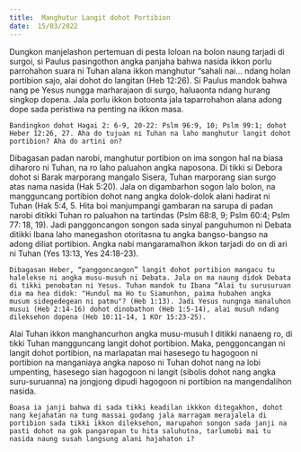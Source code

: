 ```yaml
---
title:  Manghutur Langit dohot Portibion
date:  15/03/2022
---
```


Dungkon manjelashon pertemuan di pesta loloan na bolon naung tarjadi di surgoi, si Paulus pasingothon angka panjaha bahwa nasida ikkon porlu parrohahon suara ni Tuhan alana ikkon manghutur “sahali nai… ndang holan portibion sajo, alai dohot do langitan (Heb 12:26). Si Paulus mandok bahwa nang pe Yesus nungga marharajaon di surgo, haluaonta ndang hurang singkop dopena. Jala porlu ikkon botoonta jala taparrohahon alana adong dope sada peristiwa na penting na ikkon masa.

`Bandingkon dohot Hagai 2: 6-9, 20-22: Pslm 96:9, 10; Pslm 99:1; dohot Heber 12:26, 27. Aha do tujuan ni Tuhan na laho manghutur langit dohot portibion? Aha do artini on?`

Dibagasan padan narobi, manghutur portibion on ima songon hal na biasa diharoro ni Tuhan, na ro laho paluahon angka naposona. Di tikki si Debora dohot si Barak marporang mangalo Sisera, Tuhan marporang sian surgo atas nama nasida (Hak 5:20). Jala on digambarhon sogon lalo bolon, na mangguncang portibion dohot nang angka dolok-dolok alani hadirat ni Tuhan (Hak 5:4, 5. Hita boi manjumpangi gambaran na sarupa di padan narobi ditikki Tuhan ro paluahon na tartindas (Pslm 68:8, 9; Pslm 60:4; Pslm 77: 18, 19). Jadi panggoncangon songon sada sinyal panguhumon ni Debata ditikki Ibana laho manegashon otoritasna tu angka bangso-bangso na adong diliat portibion. Angka nabi mangaramalhon ikkon tarjadi do on di ari ni Tuhan (Yes 13:13, Yes 24:18-23).

`Dibagasan Heber, “panggoncangon” langit dohot portibion mangacu tu halelekse ni angka musu-musuh ni Debata. Jala on ma naung didok Debata di tikki penobatan ni Yesus. Tuhan mandok tu Ibana “Alai tu surusuruan dia ma hea didok: "Hundul ma Ho tu Siamunhon, paima hubahen angka musum sidegedegean ni patmu"? (Heb 1:13). Jadi Yesus nungnga manaluhon musui (Heb 2:14-16) dohot dinobathon (Heb 1:5-14), alai musuh ndang dileksehon dopena (Heb 10:11-14, 1 KOr 15:23-25).`

Alai Tuhan ikkon manghancurhon angka musu-musuh I ditikki nanaeng ro, di tikki Tuhan mangguncang langit dohot portibion. Maka, penggoncangan ni langit dohot portibion, na marlapatan mai hasesego tu hagogoon ni portibion na manganiaya angka naposo ni Tuhan dohot nang na lobi umpenting, hasesego sian hagogoon ni langit (sibolis dohot nang angka suru-suruanna) na jongjong dipudi hagogoon ni portibion na mangendalihon nasida.

`Boasa ia janji bahwa di sada tikki keadilan ikkkon ditegakhon, dohot nang kejahatan na tung massai godang jala marragam merajalela di portibion sada tikki ikkon dileksehon, marupahon songon sada janji na pasti dohot na gok pangaropan tu hita saluhutna, tarlumobi mai tu nasida naung susah langsung alani hajahaton i?`